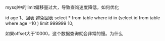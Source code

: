 mysql中的limit偏移量过大，导致查询速度降低，如何优化


id age
1、回表 避免回表
select * from table where id in  (select id from table where age =10 )   limit 999999 10;

如果offset大于10000，这个数据查询就会非常的慢。为什么

